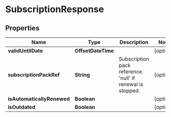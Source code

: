 

# SubscriptionResponse


## Properties

| Name | Type | Description | Notes |
|------------ | ------------- | ------------- | -------------|
|**validUntilDate** | **OffsetDateTime** |  |  [optional] |
|**subscriptionPackRef** | **String** | Subscription pack reference. &#39;null&#39; if renewal is stopped. |  [optional] |
|**isAutomaticallyRenewed** | **Boolean** |  |  [optional] |
|**isOutdated** | **Boolean** |  |  [optional] |



